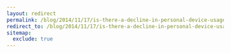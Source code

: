 ```yaml
---
layout: redirect
permalink: /blog/2014/11/17/is-there-a-decline-in-personal-device-usage
redirect_to: /blog/2014/11/17/is-there-a-decline-in-personal-device-usage/
sitemap:
  exclude: true
---
```

